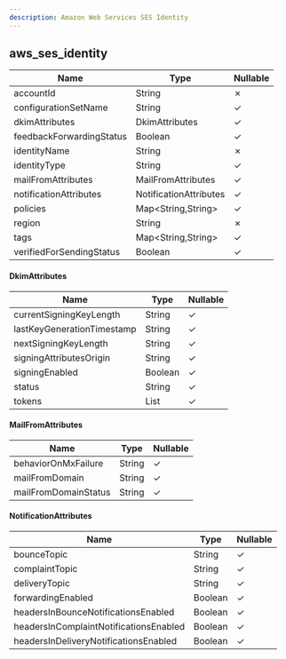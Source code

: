 ```yaml
---
description: Amazon Web Services SES Identity
---
```

aws_ses_identity
----------------

| **Name**                 | **Type**               | **Nullable** |
| ------------------------ | ---------------------- | ------------ |
| accountId                | String                 | &cross;      |
| configurationSetName     | String                 | &check;      |
| dkimAttributes           | DkimAttributes         | &check;      |
| feedbackForwardingStatus | Boolean                | &check;      |
| identityName             | String                 | &cross;      |
| identityType             | String                 | &check;      |
| mailFromAttributes       | MailFromAttributes     | &check;      |
| notificationAttributes   | NotificationAttributes | &check;      |
| policies                 | Map<String,String>     | &check;      |
| region                   | String                 | &cross;      |
| tags                     | Map<String,String>     | &check;      |
| verifiedForSendingStatus | Boolean                | &check;      |

#### DkimAttributes
| **Name**                   | **Type**     | **Nullable** |
| -------------------------- | ------------ | ------------ |
| currentSigningKeyLength    | String       | &check;      |
| lastKeyGenerationTimestamp | String       | &check;      |
| nextSigningKeyLength       | String       | &check;      |
| signingAttributesOrigin    | String       | &check;      |
| signingEnabled             | Boolean      | &check;      |
| status                     | String       | &check;      |
| tokens                     | List<String> | &check;      |

#### MailFromAttributes
| **Name**             | **Type** | **Nullable** |
| -------------------- | -------- | ------------ |
| behaviorOnMxFailure  | String   | &check;      |
| mailFromDomain       | String   | &check;      |
| mailFromDomainStatus | String   | &check;      |

#### NotificationAttributes
| **Name**                               | **Type** | **Nullable** |
| -------------------------------------- | -------- | ------------ |
| bounceTopic                            | String   | &check;      |
| complaintTopic                         | String   | &check;      |
| deliveryTopic                          | String   | &check;      |
| forwardingEnabled                      | Boolean  | &check;      |
| headersInBounceNotificationsEnabled    | Boolean  | &check;      |
| headersInComplaintNotificationsEnabled | Boolean  | &check;      |
| headersInDeliveryNotificationsEnabled  | Boolean  | &check;      |
